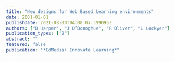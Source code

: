```yaml
---
title: "New designs for Web Based Learning environments"
date: 2001-01-01
publishDate: 2021-08-03T04:08:07.399095Z
authors: ["B Harper", "J O’Donoghue", "R Oliver", "L Lockyer"]
publication_types: ["2"]
abstract: ""
featured: false
publication: "*EdMedia+ Innovate Learning*"
---
```


